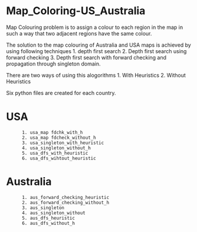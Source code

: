 # Map_Coloring-US_Australia

Map Colouring problem is to assign a colour to each region in the map in such a way that two adjacent regions have the same colour.

The solution to the map colouring of Australia and USA maps is achieved by using following techniques 
          1. depth first search 
          2. Depth first search using forward checking 
          3. Depth first search with forward checking and propagation through singleton domain.
 
There are two ways of using this alogorithms
          1. With Heuristics
          2. Without Heuristics

Six python files are created for each country.

# USA

          1. usa_map fdchk_with_h
          2. usa_map fdcheck_without_h
          3. usa_singleton_with_heuristic
          4. usa_singleton_without_h
          5. usa_dfs_with_heuristic
          6. usa_dfs_wihtout_heuristic

# Australia
          1. aus_forward_checking_heuristic
          2. aus_forward_checking_without_h
          3. aus_singleton
          4. aus_singleton_without
          5. aus_dfs_heuristic
          6. aus_dfs_without_h



          
